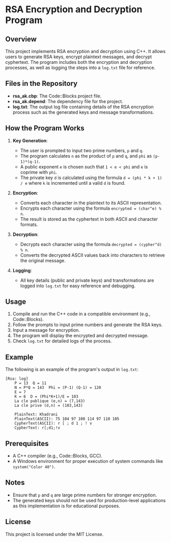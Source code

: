 # RSA Encryption and Decryption Program

## Overview
This project implements RSA encryption and decryption using C++. It allows users to generate RSA keys, encrypt plaintext messages, and decrypt cyphertext. The program includes both the encryption and decryption processes, as well as logging the steps into a `log.txt` file for reference.

## Files in the Repository
- **rsa_ak.cbp**: The Code::Blocks project file.
- **rsa_ak.depend**: The dependency file for the project.
- **log.txt**: The output log file containing details of the RSA encryption process such as the generated keys and message transformations.

## How the Program Works
1. **Key Generation**:
   - The user is prompted to input two prime numbers, `p` and `q`.
   - The program calculates `n` as the product of `p` and `q`, and `phi` as `(p-1)*(q-1)`.
   - A public exponent `e` is chosen such that `1 < e < phi` and `e` is coprime with `phi`.
   - The private key `d` is calculated using the formula `d = (phi * k + 1) / e` where `k` is incremented until a valid `d` is found.

2. **Encryption**:
   - Converts each character in the plaintext to its ASCII representation.
   - Encrypts each character using the formula `encrypted = (char^e) % n`.
   - The result is stored as the cyphertext in both ASCII and character formats.

3. **Decryption**:
   - Decrypts each character using the formula `decrypted = (cypher^d) % n`.
   - Converts the decrypted ASCII values back into characters to retrieve the original message.

4. **Logging**:
   - All key details (public and private keys) and transformations are logged into `log.txt` for easy reference and debugging.

## Usage
1. Compile and run the C++ code in a compatible environment (e.g., Code::Blocks).
2. Follow the prompts to input prime numbers and generate the RSA keys.
3. Input a message for encryption.
4. The program will display the encrypted and decrypted message.
5. Check `log.txt` for detailed logs of the process.

## Example
The following is an example of the program's output in `log.txt`:
```
[Rsa: log]
    P = 13  Q = 11
    N = P*Q = 143  Phi = (P-1) (Q-1) = 120
    E = 7
    K = 6  D = (Phi*K+1)/E = 103
    La cle publique (e,n) = (7,143)
    La cle prive (d,n) = (103,143)

    PlainText: Khadrani
    PlainText(ASCII): 75 104 97 100 114 97 110 105
    CypherText(ASCII): r [ ; d 1 ; ! v
    CypherText: r[;d1;!v
```

## Prerequisites
- A C++ compiler (e.g., Code::Blocks, GCC).
- A Windows environment for proper execution of system commands like `system("Color 40")`.

## Notes
- Ensure that `p` and `q` are large prime numbers for stronger encryption.
- The generated keys should not be used for production-level applications as this implementation is for educational purposes.

## License
This project is licensed under the MIT License.
